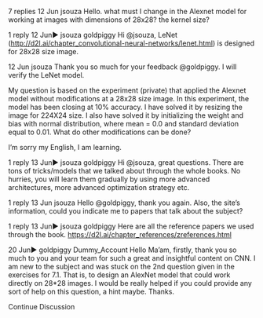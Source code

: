 

<!--
 * @version:
 * @Author:  StevenJokess https://github.com/StevenJokess
 * @Date: 2020-09-13 20:34:33
 * @LastEditors:  StevenJokess https://github.com/StevenJokess
 * @LastEditTime: 2020-09-13 20:34:41
 * @Description:http://preview.d2l.ai/d2l-en/master/chapter_convolutional-modern/alexnet.html
 * @TODO::
 * @Reference:
-->


7 replies
12 Jun
jsouza
Hello.
what must I change in the Alexnet model for working at images with dimensions of 28x28? the kernel size?

1 reply
12 Jun▶ jsouza
goldpiggy
Hi @jsouza, LeNet (http://d2l.ai/chapter_convolutional-neural-networks/lenet.html) is designed for 28x28 size image.

12 Jun
jsouza
Thank you so much for your feedback @goldpiggy. I will verify the LeNet model.

My question is based on the experiment (private) that applied the Alexnet model without modifications at a 28x28 size image. In this experiment, the model has been closing at 10% accuracy. I have solved it by resizing the image for 224X24 size. I also have solved it by initializing the weight and bias with normal distribution, where mean = 0.0 and standard deviation equal to 0.01. What do other modifications can be done?

I’m sorry my English, I am learning.

1 reply
13 Jun▶ jsouza
goldpiggy
Hi @jsouza, great questions. There are tons of tricks/models that we talked about through the whole books. No hurries, you will learn them gradually by using more advanced architectures, more advanced optimization strategy etc.

1 reply
13 Jun
jsouza
Hello @goldpiggy, thank you again. Also, the site’s information, could you indicate me to papers that talk about the subject?

1 reply
13 Jun▶ jsouza
goldpiggy
Here are all the reference papers we used through the book. https://d2l.ai/chapter_references/zreferences.html

20 Jun▶ goldpiggy
Dummy_​​Account
Hello Ma’am, firstly, thank you so much to you and your team for such a great and insightful content on CNN. I am new to the subject and was stuck on the 2nd question given in the exercises for 7.1. That is, to design an AlexNet model that could work directly on 28*28 images. I would be really helped if you could provide any sort of help on this question, a hint maybe.
Thanks.

Continue Discussion
